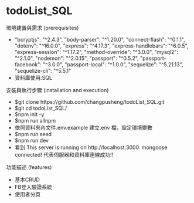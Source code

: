 # todoList_SQL

環境建置與需求 (prerequisites)
<ul>
<li>
   "bcryptjs": "^2.4.3",
    "body-parser": "^1.20.0",
    "connect-flash": "^0.1.1",
    "dotenv": "^16.0.0",
    "express": "^4.17.3",
    "express-handlebars": "^6.0.5",
    "express-session": "^1.17.2",
    "method-override": "^3.0.0",
    "mysql2": "^2.1.0",
    "nodemon": "^2.0.15",
    "passport": "^0.5.2",
    "passport-facebook": "^3.0.0",
    "passport-local": "^1.0.0",
    "sequelize": "^5.21.13",
    "sequelize-cli": "^5.5.1"
</li>
 <li>
資料庫使用:SQL
    </li>
</ul>

安裝與執行步驟 (installation and execution)
<ul>
<li>
$git clone https://github.com/changpusheng/todoList_SQL.git
</li>
<li>
$git cd  todoList_SQL/
</li>
<li>
$npm init -y
</li>
<li>
$npm run allnpm
</li>
<li>
依照資料夾內文件.env.example 建立.env 檔，設定環境變數
</li>
<li>
$npm run seed
</li>
<li>
$npm run dev
</li>
<li>
看到 
This server is running on http://localhost:3000.
mongoose connected!
代表伺服器和資料庫連線成功!!
</li>
</ul>
功能描述 (features)
<ul>
<li>
基本CRUD
</li>
<li>
FB登入驗證系統
</li>
<li>
使用者分頁
</li>
</ul>
